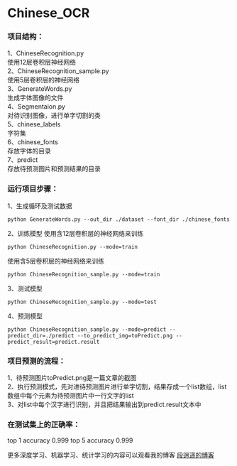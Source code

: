 # Chinese_OCR
### 项目结构：
1、ChineseRecognition.py
<br/>
使用12层卷积层神经网络
<br/>
2、ChineseRecognition_sample.py
<br/>
使用5层卷积层的神经网络
<br/>
3、GenerateWords.py
<br/>
生成字体图像的文件
<br/>
4、Segmentaion.py
<br/>
对待识别图像，进行单字切割的类
<br/>
5、chinese_labels
<br/>
字符集
<br/>
6、chinese_fonts
<br/>
存放字体的目录
<br/>
7、predict
<br/>
存放待预测图片和预测结果的目录
<br/>

### 运行项目步骤：
1、生成循环及测试数据
```
python GenerateWords.py --out_dir ./dataset --font_dir ./chinese_fonts
```
2、训练模型
使用含12层卷积层的神经网络来训练
```
python ChineseRecognition.py --mode=train
```
使用含5层卷积层的神经网络来训练
```
python ChineseRecognition_sample.py --mode=train
```
3、测试模型
```
python ChineseRecognition_sample.py --mode=test
```
4、预测模型
```
python ChineseRecognition_sample.py --mode=predict --predict_dir=./predict --to_predict_img=toPredict.png --predict_result=predict.result
```
### 项目预测的流程：
1、待预测图片toPredict.png是一篇文章的截图
<br/>
2、执行预测模式，先对进待预测图片进行单字切割，结果存成一个list数组，list数组中每个元素为待预测图片中一行文字的list
<br/>
3、对list中每个汉字进行识别，并且把结果输出到predict.result文本中
<br/>
### 在测试集上的正确率：
top 1 accuracy 0.999 top 5 accuracy 0.999

更多深度学习、机器学习、统计学习的内容可以观看我的博客
[段逍遥的博客](https://blog.csdn.net/u011070767)
